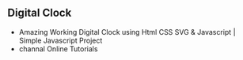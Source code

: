 ## Digital Clock
- Amazing Working Digital Clock using Html CSS SVG & Javascript | Simple Javascript Project
- channal 
Online Tutorials
